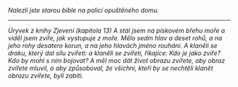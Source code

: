 _Nalezli jste starou bible na polici opuštěného domu._

---

_Úryvek z knihy Zjevení (kapitola 13)_
_A stál jsem na pískovém břehu moře a viděl jsem zvíře, jak vystupuje z moře. Mělo sedm hlav a deset rohů, a na jeho rohy desatero korun, a na jeho hlavách jméno rouhání._
_A klaněli se draku, který dal sílu zvířeti: a klaněli se zvířeti, říkajíce: Kdo je jako zvíře? Kdo by mohl s ním bojovat?_
_A měl moc dát život obrazu zvířete, aby obraz zvířete mluvil, a aby způsoboval, že všichni, kteří by se nechtěli klanět obrazu zvířete, byli zabiti._
